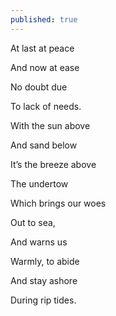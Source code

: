 ```yaml
---
published: true
---
```

At last at peace

And now at ease

No doubt due 

To lack of needs.

With the sun above 

And sand below

It’s the breeze above

The undertow

Which brings our woes

Out to sea, 

And warns us 

Warmly, to abide

And stay ashore

During rip tides.